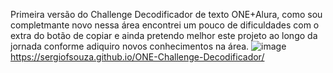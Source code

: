 Primeira versão do Challenge Decodificador de texto ONE+Alura, como sou completmante novo nessa área encontrei um pouco de dificuldades com o extra do botão de copiar e ainda pretendo melhor este projeto ao longo da jornada conforme adiquiro novos conhecimentos na área.
![image](https://github.com/user-attachments/assets/af4a55d8-be48-4fa3-a0dd-15b80befd82e)
https://sergiofsouza.github.io/ONE-Challenge-Decodificador/
